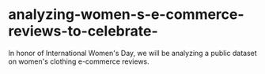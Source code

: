 # analyzing-women-s-e-commerce-reviews-to-celebrate-
In honor of International Women's Day, we will be analyzing a public dataset on women's clothing e-commerce reviews.
